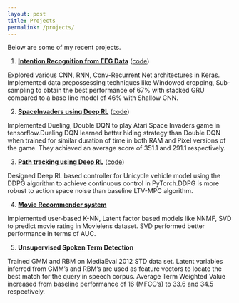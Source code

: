 ```yaml
---
layout: post
title: Projects
permalink: /projects/
---
```


Below are some of my recent projects.


1. [**Intention Recognition from EEG Data**](https://drive.google.com/file/d/1VMyxcNFLqI4_RjZq4eXUpDoOc6VcNL_0/view?usp=sharing)  ([code](https://github.com/saratbhargava/eeg-classification))

Explored various CNN, RNN, Conv-Recurrent Net architectures in Keras. Implemented data prepossessing techniques like Windowed cropping, Sub-sampling to obtain the best performance of 67% with stacked GRU compared to a base line model of 46% with Shallow CNN.

2. [**SpaceInvaders using Deep RL**](https://drive.google.com/file/d/1LK7imLVNnEO9X33blALxWWLUqAv35E5i/view?usp=sharing) ([code](https://github.com/saratbhargava/spaceinvaders))

Implemented Dueling, Double DQN to play Atari Space Invaders game in tensorflow.Dueling DQN learned better hiding strategy than Double DQN when trained for similar duration of time in both RAM and Pixel versions of the game. They achieved an average score of 351.1 and 291.1 respectively.

3. [**Path tracking using Deep RL**](https://drive.google.com/file/d/1UU8ObBYB7dyocAuKyLFRofEqxkdkyVye/view?usp=sharing) ([code](https://github.com/saratbhargava/path-tracking))

Designed Deep RL based controller for Unicycle vehicle model using the DDPG algorithm to achieve continuous control in PyTorch.DDPG is more robust to action space noise than baseline LTV-MPC algorithm.

4. [**Movie Recommender system**]()

Implemented user-based K-NN, Latent factor based models like NNMF, SVD to predict movie rating in Movielens dataset. SVD performed better performance in terms of AUC.

5. **Unsupervised Spoken Term Detection**

Trained GMM and RBM on MediaEval 2012 STD data set. Latent variables inferred from GMM’s and RBM’s are used as feature vectors to locate the best match for the query in speech corpus. Average Term Weighted Value increased from baseline performance of 16 (MFCC’s) to 33.6 and 34.5 respectively.
